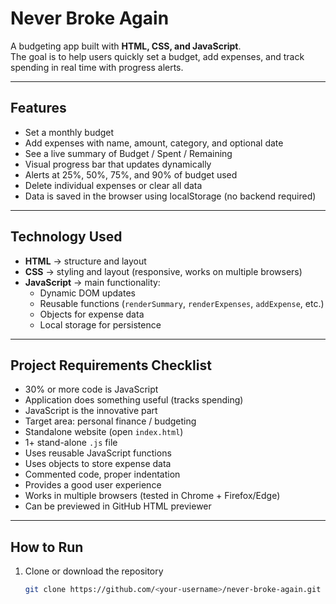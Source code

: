 # Never Broke Again

A budgeting app built with **HTML, CSS, and JavaScript**.  
The goal is to help users quickly set a budget, add expenses, and track spending in real time with progress alerts.

---

## Features
- Set a monthly budget  
- Add expenses with name, amount, category, and optional date  
- See a live summary of Budget / Spent / Remaining  
- Visual progress bar that updates dynamically  
- Alerts at 25%, 50%, 75%, and 90% of budget used  
- Delete individual expenses or clear all data  
- Data is saved in the browser using localStorage (no backend required)  

---

## Technology Used
- **HTML** → structure and layout  
- **CSS** → styling and layout (responsive, works on multiple browsers)  
- **JavaScript** → main functionality:
  - Dynamic DOM updates  
  - Reusable functions (`renderSummary`, `renderExpenses`, `addExpense`, etc.)  
  - Objects for expense data  
  - Local storage for persistence  

---

## Project Requirements Checklist
- 30% or more code is JavaScript  
- Application does something useful (tracks spending)  
- JavaScript is the innovative part  
- Target area: personal finance / budgeting  
- Standalone website (open `index.html`)  
- 1+ stand-alone `.js` file  
- Uses reusable JavaScript functions  
- Uses objects to store expense data  
- Commented code, proper indentation  
- Provides a good user experience  
- Works in multiple browsers (tested in Chrome + Firefox/Edge)  
- Can be previewed in GitHub HTML previewer  

---

## How to Run
1. Clone or download the repository  
   ```bash
   git clone https://github.com/<your-username>/never-broke-again.git

